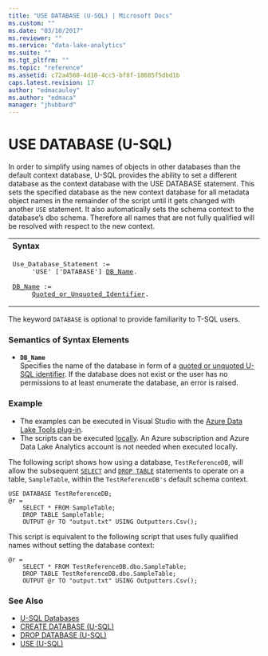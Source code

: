 ```yaml
---
title: "USE DATABASE (U-SQL) | Microsoft Docs"
ms.custom: ""
ms.date: "03/10/2017"
ms.reviewer: ""
ms.service: "data-lake-analytics"
ms.suite: ""
ms.tgt_pltfrm: ""
ms.topic: "reference"
ms.assetid: c72a4568-4d10-4cc5-bf8f-18685f5dbd1b
caps.latest.revision: 17
author: "edmacauley"
ms.author: "edmaca"
manager: "jhubbard"
---
```

# USE DATABASE (U-SQL)
In order to simplify using names of objects in other databases than the default context database, U-SQL provides the ability to set a different database as the context database with the USE DATABASE statement. This sets the specified database as the new context database for all metadata object names in the remainder of the script until it gets changed with another `USE` statement. It also automatically sets the schema context to the database’s dbo schema. Therefore all names that are not fully qualified will be resolved with respect to the new context.  
  
<table><th align="left">Syntax</th><tr><td><pre>
Use_Database_Statement :=                                                                                
     'USE' ['DATABASE'] <a href="#DB_Name">DB_Name</a>.<br />
<a href="#DB_Name">DB_Name</a> :=                                               
     <a href="u-sql-identifiers.md">Quoted_or_Unquoted_Identifier</a>.
</pre></td></tr></table>
  
The keyword `DATABASE` is optional to provide familiarity to T-SQL users.  
  
### Semantics of Syntax Elements    
-   <a name="DB_Name"></a>**`DB_Name`**    
    Specifies the name of the database in form of a [quoted or unquoted U-SQL identifier](u-sql-identifiers.md). If the database does not exist or the user has no permissions to at least enumerate the database, an error is raised.  
  
### Example  
- The examples can be executed in Visual Studio with the [Azure Data Lake Tools plug-in](https://www.microsoft.com/download/details.aspx?id=49504).  
- The scripts can be executed [locally](https://docs.microsoft.com/azure/data-lake-analytics/data-lake-analytics-data-lake-tools-get-started#run-u-sql-locally).  An Azure subscription and Azure Data Lake Analytics account is not needed when executed locally.
  
The following script shows how using a database, `TestReferenceDB`, will allow the subsequent [`SELECT`](select-clause-u-sql.md) and [`DROP TABLE`](drop-table-u-sql.md) statements to operate on a table, `SampleTable`, within the `TestReferenceDB's` default schema context.  
```
USE DATABASE TestReferenceDB;  
@r = 
    SELECT * FROM SampleTable;  
    DROP TABLE SampleTable;  
    OUTPUT @r TO "output.txt" USING Outputters.Csv();
```
This script is equivalent to the following script that uses fully qualified names without setting the database context:  
```
@r = 
    SELECT * FROM TestReferenceDB.dbo.SampleTable;  
    DROP TABLE TestReferenceDB.dbo.SampleTable;  
    OUTPUT @r TO "output.txt" USING Outputters.Csv();
```
### See Also    
* [U-SQL Databases](u-sql-databases.md)  
* [CREATE DATABASE (U-SQL)](create-database-u-sql.md) 
* [DROP DATABASE (U-SQL)](drop-database-u-sql.md)
* [USE (U-SQL)](u-sql-metadata-object-naming-and-name-contexts.md)
